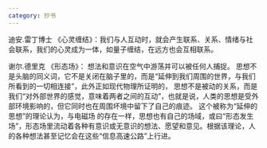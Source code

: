 ```yaml
---
category: 抄书
---
```


迪安.雷丁博士 《心灵缠结》：我们与人互动时，就会产生联系、关系、情绪与社会联系，我们的心灵成为一体，如量子缠结，在远方也会互相联系。

谢尔.德里克 《形态场》： 想法和意识在空气中游荡并可以被任何人捕捉。  思想不是头脑的同义词，它不是关闭在脑子里的，而是“延伸到我们周围的世界，与我们所看到的一切相连接”，此外正如现代物理所证明的，
思想不是被动的关系，而是我们“对外部世界的感觉，意味着两者之间的互动”，也就是说，人类的思想是受外部环境影响的，但它同时也在周围坏境中留下了自己的痕迹。    这个被称为“延伸的思想”的理论认为，与电磁场
的存在一样，思想也有自己的场域，或曰“形态发生场”，形态场里流动着各种有意识或无意识的想法、愿望和意见。根据该理论，人的各种想法甚至记忆会在这些“信息高速公路”上行进。
